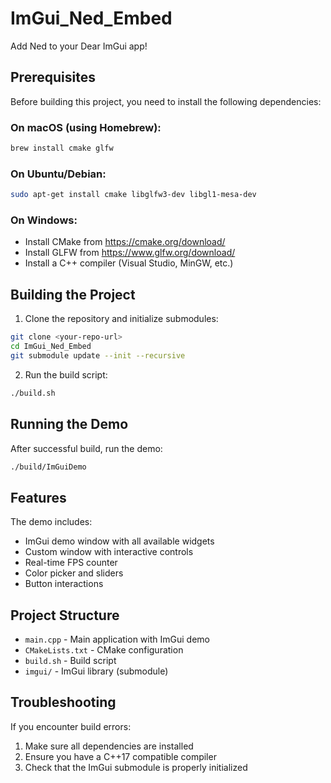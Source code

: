 # ImGui_Ned_Embed
Add Ned to your Dear ImGui app!

## Prerequisites

Before building this project, you need to install the following dependencies:

### On macOS (using Homebrew):
```bash
brew install cmake glfw
```

### On Ubuntu/Debian:
```bash
sudo apt-get install cmake libglfw3-dev libgl1-mesa-dev
```

### On Windows:
- Install CMake from https://cmake.org/download/
- Install GLFW from https://www.glfw.org/download/
- Install a C++ compiler (Visual Studio, MinGW, etc.)

## Building the Project

1. Clone the repository and initialize submodules:
```bash
git clone <your-repo-url>
cd ImGui_Ned_Embed
git submodule update --init --recursive
```

2. Run the build script:
```bash
./build.sh
```

## Running the Demo

After successful build, run the demo:
```bash
./build/ImGuiDemo
```

## Features

The demo includes:
- ImGui demo window with all available widgets
- Custom window with interactive controls
- Real-time FPS counter
- Color picker and sliders
- Button interactions

## Project Structure

- `main.cpp` - Main application with ImGui demo
- `CMakeLists.txt` - CMake configuration
- `build.sh` - Build script
- `imgui/` - ImGui library (submodule)

## Troubleshooting

If you encounter build errors:
1. Make sure all dependencies are installed
2. Ensure you have a C++17 compatible compiler
3. Check that the ImGui submodule is properly initialized
